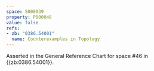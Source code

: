 ```yaml
---
space: S000039
property: P000046
value: false
refs:
- zb: "0386.54001"
  name: Counterexamples in Topology
---
```


Asserted in the General Reference Chart for space #46 in
{{zb:0386.54001}}.
